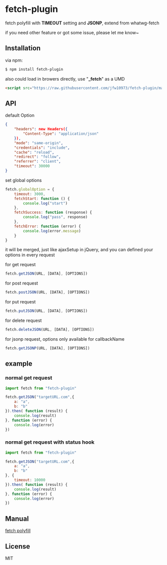 # fetch-plugin

fetch polyfill with **TIMEOUT** setting and **JSONP**, extend from whatwg-fetch

if you need other feature or got some issue, please let me know~

## Installation

via npm:

```bash
$ npm install fetch-plugin
```

also could load in browers directly, use "**_fetch**" as a UMD

```html
<script src="https://raw.githubusercontent.com/jfw10973/fetch-plugin/master/dist/index.js"></script>
```

## API

default Option

```json
{
    "headers": new Headers({
        "Content-Type": "application/json"
    }),
    "mode": "same-origin",
    "credentials": "include",
    "cache": "reload",
    "redirect": "follow",
    "referrer": "client",
    "timeout": 30000
}
```

set global options

```js
fetch.globalOption = {
    timeout: 3000,
    fetchStart: function () {
        console.log("start")
    },
    fetchSuccess: function (response) {
        console.log("pass", response)
    },
    fetchError: function (error) {
        console.log(error.message)
    }
}
```
it will be merged, just like ajaxSetup in jQuery, and you can defined your options in every request

for get request

```js
fetch.getJSON(URL, [DATA], [OPTIONS])
```

for post request

```js
fetch.postJSON(URL, [DATA], [OPTIONS])
```

for put request

```js
fetch.putJSON(URL, [DATA], [OPTIONS])
```

for delete request

```js
fetch.deleteJSON(URL, [DATA], [OPTIONS])
```

for jsonp request, options only available for callbackName

```js
fetch.getJSONP(URL, [DATA], [OPTIONS])
```

## example

### normal get request

``` js
import fetch from "fetch-plugin"

fetch.getJSON("targetURL.com",{
    a: "a",
    b: "b"
}).then( function (result) {
    console.log(result)
}, function (error) {
    console.log(error)
})
```

### normal get request with status hook

``` js
import fetch from "fetch-plugin"

fetch.getJSON("targetURL.com",{
    a: "a",
    b: "b"
}, {
    timeout: 10000
}).then( function (result) {
    console.log(result)
}, function (error) {
    console.log(error)
})
```

## Manual

[fetch polyfill](https://github.com/github/fetch)

## License

MIT
